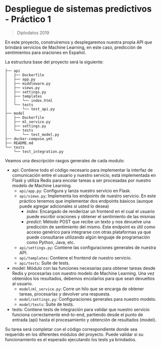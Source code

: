# Despliegue de sistemas predictivos - Práctico 1
> Diplodatos 2019

En este proyecto, construiremos y desplegaremos nuestra propia API que brindará servicios de Machine Learning, en este caso, predicción de sentimientos para oraciones en Español.

La estructura base del proyecto será la siguiente:

```
├── api
│   ├── Dockerfile
│   ├── app.py
│   ├── middleware.py
│   ├── views.py
│   ├── settings.py
│   ├── templates
│   │   └── index.html
│   └── tests
│       └── test_api.py
├── model
│   ├── Dockerfile
│   ├── ml_service.py
│   ├── settings.py
│   └── tests
│       └── test_model.py
├── docker-compose.yml
├── README.md
└── tests
    └── test_integration.py
```

Veamos una descripción rasgos generales de cada modulo:

- api: Contiene todo el código necesario para implementar la interfaz de comunicación entre el usuario y nuestro servicio, está implementada en Flask y utiliza Redis para encolar tareas a ser procesadas por nuestro modelo de Machine Learning.
    - `api/app.py`: Configura y lanza nuestro servicio en Flask.
    - `api/views.py`: Implementa los endpoints de nuestro servicio. En este práctico tenemos que implementar dos endpoints básicos (aunque puede agregar adicionales si usted lo desea)
        - *index*: Encargado de renderizar un frontend en el cual el usuario puede escribir oraciones y obtener el sentimiento de las mismas
        - *predict*: Método POST que recibe un texto y nos devuelve una predicción de sentimiento del mismo. Este endpoint es útil como acceso genérico para integrarse con otras plataformas ya que puede consultarse utilizando algún lenguaje de programación como Python, Java, etc.
    - `api/settings.py`: Contiene las configuraciones generales de nuestra API.
    - `api/templates`: Contiene el frontend de nuestro servicio.
    - `api/tests`: Suite de tests.
- model: Módulo con las funciones necesarias para obtener tareas desde Redis y procesarlas con nuestro modelo de Machine Learning. Una vez obtenidos los resultados, debemos encolarlos para que sean devueltos al usuario.
    - `model/ml_service.py`: Corre un hilo que se encarga de obtener tareas, procesarlas y devolver una respuesta.
    - `model/settings.py`: Configuraciones generales para nuestro modelo.
    - `model/tests`: Suite de tests.
- tests: Contiene tests de integración para validar que nuestro servicio funciona correctamente end-to-end, partiendo desde el punto de entrada (api) hasta el procesamiento y obtención de resultados (model).

Su tarea será completar con el código correspondiente donde sea requerido en los diferentes módulos del proyecto. Puede validar si su funcionamiento es el esperado ejecutando los tests ya brindados.
